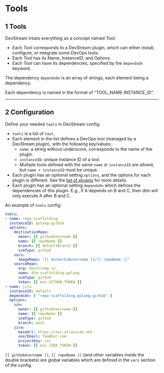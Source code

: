 # Tools

## 1 Tools

DevStream treats everything as a concept named _Tool_:

- Each _Tool_ corresponds to a DevStream plugin, which can either install, configure, or integrate some DevOps tools.
- Each _Tool_ has its Name, InstanceID, and Options.
- Each _Tool_ can have its dependencies, specified by the `dependsOn` keyword.

The dependency `dependsOn` is an array of strings, each element being a dependency.

Each dependency is named in the format of "TOOL_NAME.INSTANCE_ID".

---

## 2 Configuration

Define your needed `tools` in DevStream config:

- `tools` is a list of `tool`.
- Each element in the list defines a DevOps tool (managed by a DevStream plugin), with the following key/values:.
    - `name`: a string without underscore, corresponds to the name of the plugin.
    - `instanceID`: unique instance ID of a tool.
    - Multiple tools defined with the same `name` or `instanceID` are allowd, but `name + instanceID` must be unique.
- Each plugin has an optional setting `options`, and the options for each plugin is different. See the [list of plugins](../plugins/plugins-list.md) for more details.
- Each plugin has an optional setting `dependsOn` which defines the dependencies of this plugin. E.g., if A depends on B and C, then dtm will only execute A after B and C.

An example of `tools` config:

```yaml
tools:
- name: repo-scaffolding
  instanceID: golang-github
  options:
    destinationRepo:
      owner: [[ githubUsername ]]
      name: [[ repoName ]]
      branch: [[ defaultBranch ]]
      scmType: github
    vars:
      ImageRepo: "[[ dockerhubUsername ]]/[[ repoName ]]"
    sourceRepo:
      org: devstream-io
      name: dtm-scaffolding-golang
      scmType: github
      token: [[ env GITHUB_TOKEN ]]
- name: jira
  instanceID: default
  dependsOn: [ "repo-scaffolding.golang-github" ]
  options:
    scm:
      owner: [[ githubUsername ]]
      name: [[ repoName ]]
      scmType: github
      branch: main
    jira:
      baseUrl: https://xxx.atlassian.net
      userEmail: foo@bar.com
      projectKey: zzz
      token: [[ env JIRA_TOKEN ]]
```

`[[ githubUsername ]]`, `[[ repoName ]]` (and other variables inside the double brackets) are global variables which are defined in the `vars` section of the config.
